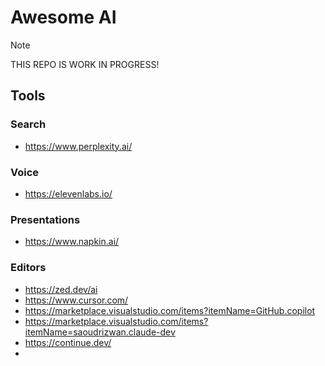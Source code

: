 # Awesome AI

> [!NOTE]  
> THIS REPO IS WORK IN PROGRESS!


## Tools 
### Search
- https://www.perplexity.ai/

### Voice
- https://elevenlabs.io/

### Presentations
- https://www.napkin.ai/

### Editors
- https://zed.dev/ai
- https://www.cursor.com/
- https://marketplace.visualstudio.com/items?itemName=GitHub.copilot
- https://marketplace.visualstudio.com/items?itemName=saoudrizwan.claude-dev
- https://continue.dev/
- 
